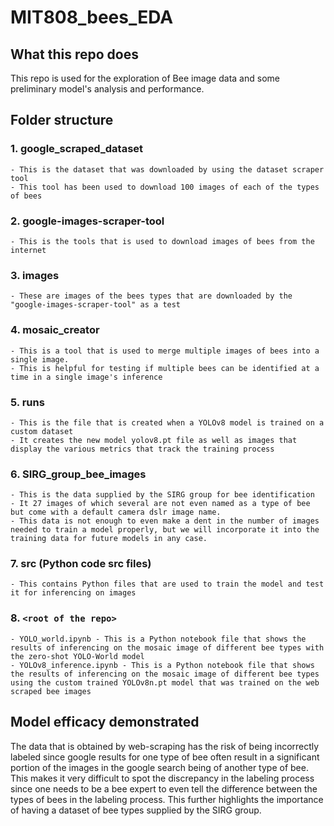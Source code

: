 # MIT808_bees_EDA

## What this repo does

This repo is used for the exploration of Bee image data and some preliminary model's analysis and performance.

## Folder structure

### 1. google_scraped_dataset
    - This is the dataset that was downloaded by using the dataset scraper tool
    - This tool has been used to download 100 images of each of the types of bees

### 2. google-images-scraper-tool
    - This is the tools that is used to download images of bees from the internet

### 3. images
    - These are images of the bees types that are downloaded by the "google-images-scraper-tool" as a test

### 4. mosaic_creator
    - This is a tool that is used to merge multiple images of bees into a single image.
    - This is helpful for testing if multiple bees can be identified at a time in a single image's inference

### 5. runs
    - This is the file that is created when a YOLOv8 model is trained on a custom dataset
    - It creates the new model yolov8.pt file as well as images that display the various metrics that track the training process

### 6. SIRG_group_bee_images
    - This is the data supplied by the SIRG group for bee identification
    - It 27 images of which several are not even named as a type of bee but come with a default camera dslr image name.
    - This data is not enough to even make a dent in the number of images needed to train a model properly, but we will incorporate it into the training data for future models in any case.

### 7. src (Python code src files)
    - This contains Python files that are used to train the model and test it for inferencing on images

### 8. `<root of the repo>`
    - YOLO_world.ipynb - This is a Python notebook file that shows the results of inferencing on the mosaic image of different bee types with the zero-shot YOLO-World model
    - YOLOv8_inference.ipynb - This is a Python notebook file that shows the results of inferencing on the mosaic image of different bee types using the custom trained YOLOv8n.pt model that was trained on the web scraped bee images

## Model efficacy demonstrated

The data that is obtained by web-scraping has the risk of being incorrectly labeled since google results for one type of bee often result in a significant portion of the images in the google search being of another type of bee. This makes it very difficult to spot the discrepancy in the labeling process since one needs to be a bee expert to even tell the difference between the types of bees in the labeling process. This further highlights the importance of having a dataset of bee types supplied by the SIRG group.
